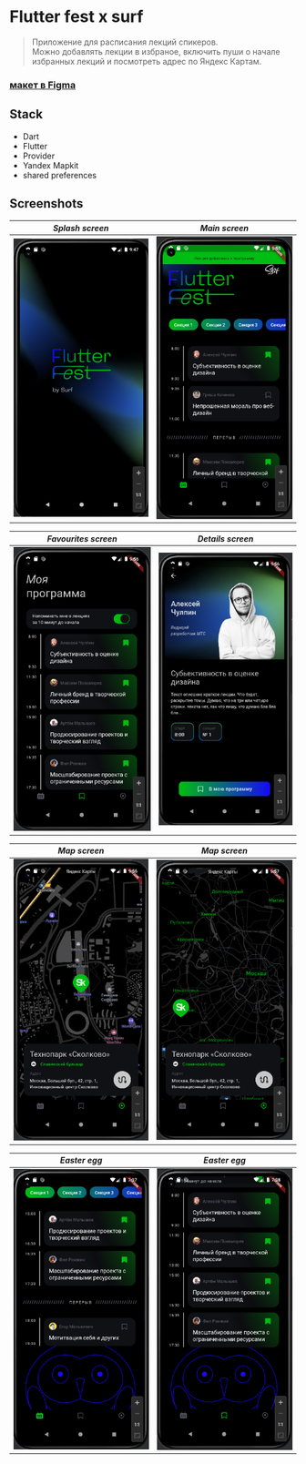 # Flutter fest x surf

> Приложение для расписания лекций спикеров.\
> Можно добавлять лекции в избраное, включить пуши о начале избранных лекций и посмотреть адрес по Яндекс Картам.

### [макет в Figma](https://www.figma.com/file/2q163FVUs1k3mOI0eZpvcq/Flutter-Fest?node-id=0%3A1)

## Stack
+ Dart
+ Flutter
+ Provider
+ Yandex Mapkit
+ shared preferences

## Screenshots

| *Splash screen*  | *Main screen* |
| ------------- | ------------- |
| ![splash screen](https://github.com/brntsv/screenshots_and_gifs/raw/main/flutter_fest_surf/screenshots/splash.png)  | ![main screen](https://github.com/brntsv/screenshots_and_gifs/raw/main/flutter_fest_surf/screenshots/main.png)  |


| *Favourites screen*  | *Details screen* |
| ------------- | ------------- |
| ![favourites screen](https://github.com/brntsv/screenshots_and_gifs/raw/main/flutter_fest_surf/screenshots/favourites.png)  | ![details screen](https://github.com/brntsv/screenshots_and_gifs/raw/main/flutter_fest_surf/screenshots/details.png)  |


| *Map screen*  | *Map screen* |
| ------------- | ------------- |
| ![map zoom screen](https://github.com/brntsv/screenshots_and_gifs/raw/main/flutter_fest_surf/screenshots/map_zoom.png)  | ![map screen](https://github.com/brntsv/screenshots_and_gifs/raw/main/flutter_fest_surf/screenshots/map.png)  |


| *Easter egg*  | *Easter egg* |
| ------------- | ------------- |
| ![easter egg main](https://github.com/brntsv/screenshots_and_gifs/raw/main/flutter_fest_surf/screenshots/easter_egg_main.png)  | ![easter egg favourites](https://github.com/brntsv/screenshots_and_gifs/raw/main/flutter_fest_surf/screenshots/easter_egg_favourites.png)  |


